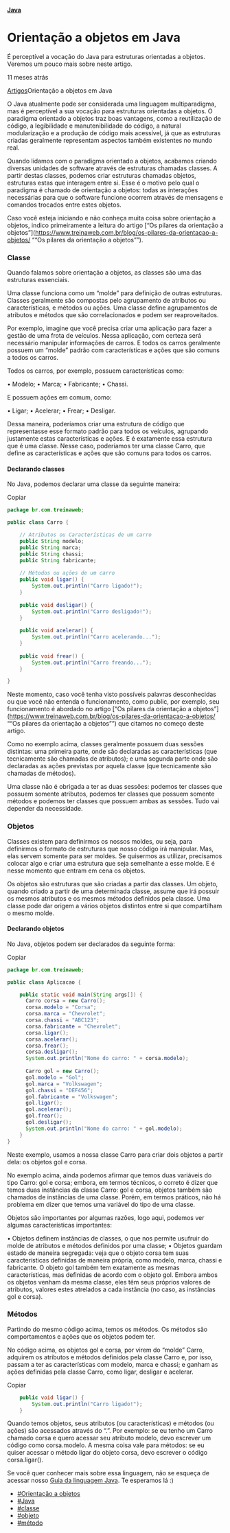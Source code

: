 

**[Java](https://www.treinaweb.com.br/blog/categoria/java)**

# Orientação a objetos em Java

É perceptível a vocação do Java para estruturas orientadas a objetos. Veremos um pouco mais sobre neste artigo.

 11 meses atrás

[Artigos](https://www.treinaweb.com.br/blog)Orientação a objetos em Java

O Java atualmente pode ser considerada uma linguagem multiparadigma, mas é perceptível a sua vocação para estruturas orientadas a objetos. O paradigma orientado a objetos traz boas vantagens, como a reutilização de código, a legibilidade e manutenibilidade do código, a natural modularização e a produção de código mais acessível, já que as estruturas criadas geralmente representam aspectos também existentes no mundo real.

Quando lidamos com o paradigma orientado a objetos, acabamos criando diversas unidades de software através de estruturas chamadas classes. A partir destas classes, podemos criar estruturas chamadas objetos, estruturas estas que interagem entre si. Esse é o motivo pelo qual o paradigma é chamado de orientação a objetos: todas as interações necessárias para que o software funcione ocorrem através de mensagens e comandos trocados entre estes objetos.

Caso você esteja iniciando e não conheça muita coisa sobre orientação a objetos, indico primeiramente a leitura do artigo [“Os pilares da orientação a objetos”](https://www.treinaweb.com.br/blog/os-pilares-da-orientacao-a-objetos/ ““Os pilares da orientação a objetos””).

### Classe

Quando falamos sobre orientação a objetos, as classes são uma das estruturas essenciais.

Uma classe funciona como um “molde” para definição de outras estruturas. Classes geralmente são compostas pelo agrupamento de atributos ou características, e métodos ou ações. Uma classe define agrupamentos de atributos e métodos que são correlacionados e podem ser reaproveitados.

Por exemplo, imagine que você precisa criar uma aplicação para fazer a gestão de uma frota de veículos. Nessa aplicação, com certeza será necessário manipular informações de carros. E todos os carros geralmente possuem um “molde” padrão com características e ações que são comuns a todos os carros.

Todos os carros, por exemplo, possuem características como:

• Modelo; • Marca; • Fabricante; • Chassi.

E possuem ações em comum, como:

• Ligar; • Acelerar; • Frear; • Desligar.

Dessa maneira, poderíamos criar uma estrutura de código que representasse esse formato padrão para todos os veículos, agrupando justamente estas características e ações. E é exatamente essa estrutura que é uma classe. Nesse caso, poderíamos ter uma classe Carro, que define as características e ações que são comuns para todos os carros.

#### Declarando classes

No Java, podemos declarar uma classe da seguinte maneira:

Copiar

```java
package br.com.treinaweb;

public class Carro {

    // Atributos ou Características de um carro
    public String modelo;
    public String marca;
    public String chassi;
    public String fabricante;
    
    // Métodos ou ações de um carro
    public void ligar() {
        System.out.println("Carro ligado!");
    }
    
    public void desligar() {
        System.out.println("Carro desligado!");
    }
    
    public void acelerar() {
        System.out.println("Carro acelerando...");
    }
    
    public void frear() {
        System.out.println("Carro freando...");
    }

}
```

Neste momento, caso você tenha visto possíveis palavras desconhecidas ou que você não entenda o funcionamento, como public, por exemplo, seu funcionamento é abordado no artigo [“Os pilares da orientação a objetos”](https://www.treinaweb.com.br/blog/os-pilares-da-orientacao-a-objetos/ ““Os pilares da orientação a objetos””) que citamos no começo deste artigo.

Como no exemplo acima, classes geralmente possuem duas sessões distintas: uma primeira parte, onde são declaradas as características (que tecnicamente são chamadas de atributos); e uma segunda parte onde são declaradas as ações previstas por aquela classe (que tecnicamente são chamadas de métodos).

Uma classe não é obrigada a ter as duas sessões: podemos ter classes que possuem somente atributos, podemos ter classes que possuem somente métodos e podemos ter classes que possuem ambas as sessões. Tudo vai depender da necessidade.

### Objetos

Classes existem para definirmos os nossos moldes, ou seja, para definirmos o formato de estruturas que nosso código irá manipular. Mas, elas servem somente para ser moldes. Se quisermos as utilizar, precisamos colocar algo e criar uma estrutura que seja semelhante a esse molde. E é nesse momento que entram em cena os objetos.

Os objetos são estruturas que são criadas a partir das classes. Um objeto, quando criado a partir de uma determinada classe, assume que irá possuir os mesmos atributos e os mesmos métodos definidos pela classe. Uma classe pode dar origem a vários objetos distintos entre si que compartilham o mesmo molde.

#### Declarando objetos

No Java, objetos podem ser declarados da seguinte forma:

Copiar

```java
package br.com.treinaweb;

public class Aplicacao {

    public static void main(String args[]) {
      Carro corsa = new Carro();
      corsa.modelo = "Corsa";
      corsa.marca = "Chevrolet";
      corsa.chassi = "ABC123";
      corsa.fabricante = "Chevrolet";
      corsa.ligar();
      corsa.acelerar();
      corsa.frear();
      corsa.desligar();
      System.out.println("Nome do carro: " + corsa.modelo);
      
      Carro gol = new Carro();
      gol.modelo = "Gol";
      gol.marca = "Volkswagen";
      gol.chassi = "DEF456";
      gol.fabricante = "Volkswagen";
      gol.ligar();
      gol.acelerar();
      gol.frear();
      gol.desligar();
      System.out.println("Nome do carro: " + gol.modelo);
    }
}
```

Neste exemplo, usamos a nossa classe Carro para criar dois objetos a partir dela: os objetos gol e corsa.

No exemplo acima, ainda podemos afirmar que temos duas variáveis do tipo Carro: gol e corsa; embora, em termos técnicos, o correto é dizer que temos duas instâncias da classe Carro: gol e corsa, objetos também são chamados de instâncias de uma classe. Porém, em termos práticos, não há problema em dizer que temos uma variável do tipo de uma classe.

Objetos são importantes por algumas razões, logo aqui, podemos ver algumas características importantes:

• Objetos definem instâncias de classes, o que nos permite usufruir do molde de atributos e métodos definidos por uma classe; • Objetos guardam estado de maneira segregada: veja que o objeto corsa tem suas características definidas de maneira própria, como modelo, marca, chassi e fabricante. O objeto gol também tem exatamente as mesmas características, mas definidas de acordo com o objeto gol. Embora ambos os objetos venham da mesma classe, eles têm seus próprios valores de atributos, valores estes atrelados a cada instância (no caso, as instâncias gol e corsa).

### Métodos

Partindo do mesmo código acima, temos os métodos. Os métodos são comportamentos e ações que os objetos podem ter.

No código acima, os objetos gol e corsa, por virem do “molde” Carro, adquirem os atributos e métodos definidos pela classe Carro e, por isso, passam a ter as características com modelo, marca e chassi; e ganham as ações definidas pela classe Carro, como ligar, desligar e acelerar.

Copiar

```java
    public void ligar() {
        System.out.println("Carro ligado!");
    }
```

Quando temos objetos, seus atributos (ou características) e métodos (ou ações) são acessados através do “.”. Por exemplo: se eu tenho um Carro chamado corsa e quero acessar seu atributo modelo, devo escrever um código como corsa.modelo. A mesma coisa vale para métodos: se eu quiser acessar o método ligar do objeto corsa, devo escrever o código corsa.ligar().

Se você quer conhecer mais sobre essa linguagem, não se esqueça de acessar nosso [Guia da linguagem Java](https://www.treinaweb.com.br/blog/guia-da-linguagem-java/). Te esperamos lá :)

- [#Orientação a objetos](https://www.treinaweb.com.br/blog/tag/orientacao-a-objetos)
- [#Java](https://www.treinaweb.com.br/blog/tag/java)
- [#classe](https://www.treinaweb.com.br/blog/tag/classe)
- [#objeto](https://www.treinaweb.com.br/blog/tag/objeto)
- [#método](https://www.treinaweb.com.br/blog/tag/metodo)